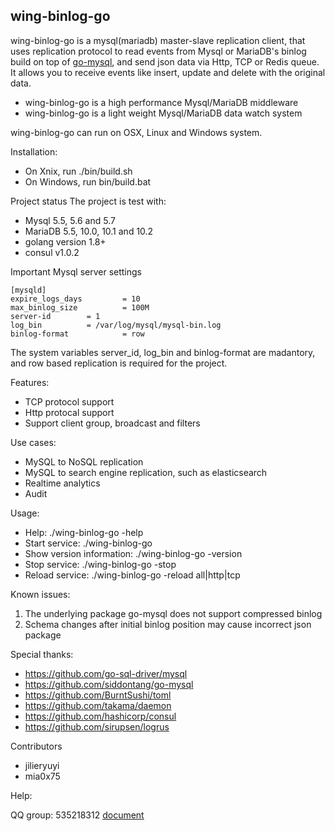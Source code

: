 wing-binlog-go
--------------
wing-binlog-go is a mysql(mariadb) master-slave replication client, that uses replication protocol to read events from Mysql or MariaDB's binlog build on top of [go-mysql](https://github.com/siddontang/go-mysql/), and send json data via Http, TCP or Redis queue.
It allows you to receive events like insert, update and delete with the original data.

* wing-binlog-go is a high performance Mysql/MariaDB middleware
* wing-binlog-go is a light weight Mysql/MariaDB data watch system

wing-binlog-go can run on OSX, Linux and Windows system.

Installation:
* On Xnix, run ./bin/build.sh
* On Windows, run bin/build.bat

Project status
The project is test with:
* Mysql 5.5, 5.6 and 5.7
* MariaDB 5.5, 10.0, 10.1 and 10.2
* golang version 1.8+
* consul v1.0.2

Important Mysql server settings
```
[mysqld]
expire_logs_days         = 10
max_binlog_size          = 100M
server-id		 = 1
log_bin			 = /var/log/mysql/mysql-bin.log
binlog-format            = row
```
The system variables server_id, log_bin and binlog-format are madantory, and row based replication is required for the project.


Features:
* TCP protocol support
* Http protocal support
* Support client group, broadcast and filters

Use cases:
* MySQL to NoSQL replication
* MySQL to search engine replication, such as elasticsearch
* Realtime analytics
* Audit

Usage:
* Help: ./wing-binlog-go -help
* Start service: ./wing-binlog-go
* Show version information: ./wing-binlog-go -version
* Stop service: ./wing-binlog-go -stop
* Reload service: ./wing-binlog-go -reload all|http|tcp

Known issues:
1. The underlying package go-mysql does not support compressed binlog
2. Schema changes after initial binlog position may cause incorrect json package

Special thanks:
* https://github.com/go-sql-driver/mysql
* https://github.com/siddontang/go-mysql
* https://github.com/BurntSushi/toml
* https://github.com/takama/daemon
* https://github.com/hashicorp/consul
* https://github.com/sirupsen/logrus

Contributors
* jilieryuyi
* mia0x75


Help:

QQ group: 535218312
[document](http://www.itdfy.com/details/1213)
